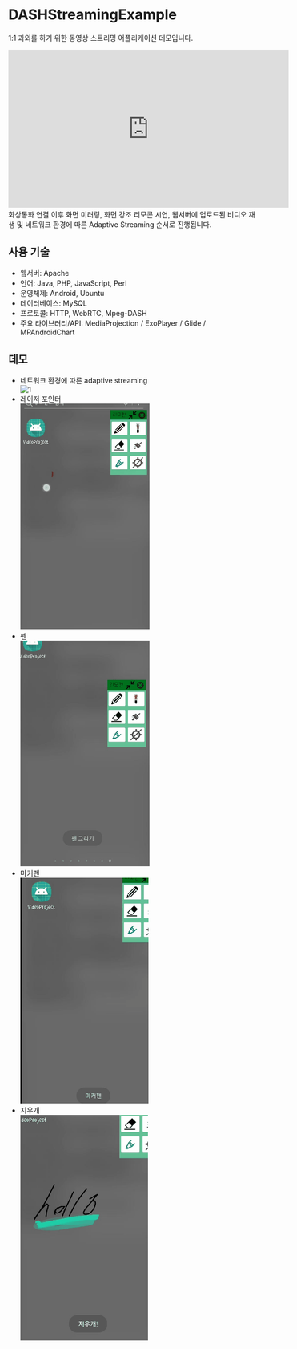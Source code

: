 # DASHStreamingExample

1:1 과외를 하기 위한 동영상 스트리밍 어플리케이션 데모입니다. 
<iframe width="560" height="315" src="https://www.youtube.com/embed/RMkTWNjY1Vc" frameborder="0" allow="accelerometer; autoplay; encrypted-media; gyroscope; picture-in-picture" allowfullscreen></iframe><br/>
화상통화 연결 이후 화면 미러링, 화면 강조 리모콘 시연,  웹서버에 업로드된 비디오 재생 및 네트워크 환경에 따른 Adaptive Streaming 순서로 진행됩니다.

## 사용 기술
- 웹서버: Apache
- 언어: Java, PHP, JavaScript, Perl
- 운영체제: Android, Ubuntu
- 데이터베이스: MySQL
- 프로토콜: HTTP, WebRTC, Mpeg-DASH
- 주요 라이브러리/API: MediaProjection / ExoPlayer / Glide  / MPAndroidChart

## 데모
- 네트워크 환경에 따른 adaptive streaming<br/>
![1](gif/dash_streaming.gif)
- 레이저 포인터<br/>
![2](gif/레이저.gif)
- 펜<br/>
![3](gif/펜.gif)
- 마커펜<br/>
![4](gif/마커펜.gif)
- 지우개<br/>
![5](gif/지우개.gif)
